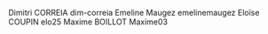 Dimitri CORREIA dim-correia
Emeline Maugez emelinemaugez
Eloïse COUPIN elo25
Maxime BOILLOT Maxime03


